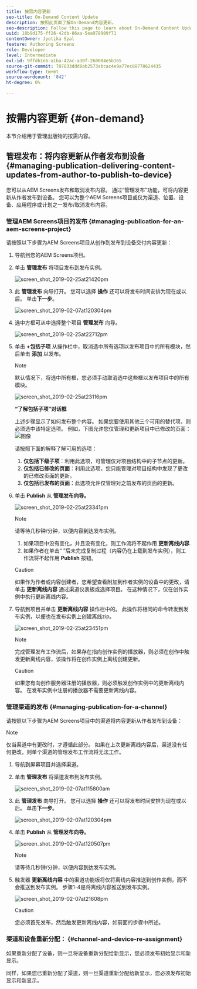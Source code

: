 ```yaml
---
title: 按需内容更新
seo-title: On-Demand Content Update
description: 按照此页面了解On-Demand内容更新。
seo-description: Follow this page to learn about On-Demand Content Update.
uuid: 18b9d175-ff26-42db-86aa-5ea978909f71
contentOwner: Jyotika Syal
feature: Authoring Screens
role: Developer
level: Intermediate
exl-id: 9ffdb1eb-a1ba-42ac-a30f-260004e5b165
source-git-commit: 707833ddd8ab2573abcac4e9a77ec88778624435
workflow-type: tm+mt
source-wordcount: '842'
ht-degree: 0%

---
```


# 按需内容更新 {#on-demand}

本节介绍用于管理出版物的按需内容。

## 管理发布：将内容更新从作者发布到设备 {#managing-publication-delivering-content-updates-from-author-to-publish-to-device}

您可以从AEM Screens发布和取消发布内容。 通过“管理发布”功能，可将内容更新从作者发布到设备。 您可以为整个AEM Screens项目或仅为渠道、位置、设备、应用程序或计划之一发布/取消发布内容。

### 管理AEM Screens项目的发布 {#managing-publication-for-an-aem-screens-project}

请按照以下步骤为AEM Screens项目从创作到发布到设备交付内容更新：

1. 导航到您的AEM Screens项目。
1. 单击 **管理发布** 将项目发布到发布实例。

   ![screen_shot_2019-02-25at21420pm](assets/screen_shot_2019-02-25at21420pm.png)

1. 此 **管理发布** 向导打开。 您可以选择 **操作** 还可以将发布时间安排为现在或以后。 单击&#x200B;**下一步**。

   ![screen_shot_2019-02-07at120304pm](assets/screen_shot_2019-02-07at120304pm.png)

1. 选中方框可从中选择整个项目 **管理发布** 向导。

   ![screen_shot_2019-02-25at22712pm](assets/screen_shot_2019-02-25at22712pm.png)

1. 单击 **+包括子项** 从操作栏中，取消选中所有选项以发布项目中的所有模块，然后单击 **添加** 以发布。

   >[!NOTE]
   >
   >默认情况下，将选中所有框，您必须手动取消选中这些框以发布项目中的所有模块。

   ![screen_shot_2019-02-25at23116pm](assets/screen_shot_2019-02-25at23116pm.png)

   **“了解包括子项”对话框**

   上述步骤显示了如何发布整个内容。 如果您要使用其他三个可用的替代项，则必须选中该特定选项。
例如，下图允许您仅管理和更新项目中已修改的页面：
   ![图像](assets/author-publish-manage.png)

   请按照下面的解释了解可用的选项：

   1. **仅包括下级子项**：利用此选项，可管理仅对项目结构中的子节点的更新。
   1. **仅包括已修改的页面**：利用此选项，您只能管理对项目结构中发现了更改的已修改页面的更新。
   1. **仅包括已发布的页面**：此选项允许仅管理对之前发布的页面的更新。


1. 单击 **Publish** 从 **管理发布向导。**

   ![screen_shot_2019-02-25at23341pm](assets/screen_shot_2019-02-25at23341pm.png)

   >[!NOTE]
   >
   >请等待几秒钟/分钟，以便内容到达发布实例。
   >
   >
   >    1. 如果项目中没有变化，并且没有变化，则工作流将不起作用 **更新离线内容**.
   >    1. 如果作者在单击“ ”后未完成复制过程（内容仍在上载到发布实例），则工作流将不起作用 **Publish** 按钮。


   >[!CAUTION]
   >如果作为作者或内容创建者，您希望查看附加到作者实例的设备中的更改，请单击 **更新离线内容** 通过渠道仪表板或选择项目。 在这种情况下，仅在创作实例中执行更新离线内容。

1. 导航到项目并单击 **更新离线内容** 操作栏中的。 此操作将相同的命令转发到发布实例，以便也在发布实例上创建离线zip。

   ![screen_shot_2019-02-25at23451pm](assets/screen_shot_2019-02-25at23451pm.png)


   >[!NOTE]
   >
   >完成管理发布工作流后，如果存在指向创作实例的播放器，则必须在创作中触发更新离线内容，该操作将在创作实例上离线创建更新。

   >[!CAUTION]
   >
   >如果您有向创作服务器注册的播放器，则必须触发创作实例中的更新离线内容。 在发布实例中注册的播放器不需要更新离线内容。

### 管理渠道的发布 {#managing-publication-for-a-channel}

请按照以下步骤为AEM Screens项目中的渠道将内容更新从作者发布到设备：

>[!NOTE]
>
>仅当渠道中有更改时，才遵循此部分。 如果在上次更新离线内容后，渠道没有任何更改，则单个渠道的管理发布工作流将无法工作。

1. 导航到屏幕项目并选择渠道。
1. 单击 **管理发布** 将渠道发布到发布实例。

   ![screen_shot_2019-02-07at115800am](assets/screen_shot_2019-02-07at115800am.png)

1. 此 **管理发布** 向导打开。 您可以选择 **操作** 还可以将发布时间安排为现在或以后。 单击&#x200B;**下一步**。

   ![screen_shot_2019-02-07at120304pm](assets/screen_shot_2019-02-07at120304pm.png)

1. 单击 **Publish** 从 **管理发布向导。**

   ![screen_shot_2019-02-07at120507pm](assets/screen_shot_2019-02-07at120507pm.png)

   >[!NOTE]
   >
   >请等待几秒钟/分钟，以便内容到达发布实例。

1. 触发器 **更新离线内容** 中的渠道功能板将仅将离线内容推送到创作实例，而不会推送到发布实例。 步骤1-4是将离线内容推送到发布实例。

   ![screen_shot_2019-02-07at21608pm](assets/screen_shot_2019-02-07at21608pm.png)

   >[!CAUTION]
   >
   >您必须首先发布，然后触发更新离线内容，如前面的步骤中所述。

### 渠道和设备重新分配： {#channel-and-device-re-assignment}

如果重新分配了设备，则一旦将设备重新分配给新显示，您必须发布初始显示和新显示。

同样，如果您已重新分配了渠道，则一旦渠道重新分配给新显示，您必须发布初始显示和新显示。
